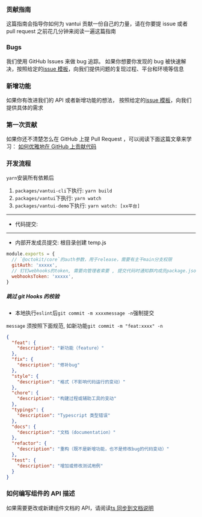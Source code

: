 ### 贡献指南

这篇指南会指导你如何为 vantui 贡献一份自己的力量，请在你要提 issue 或者 pull request 之前花几分钟来阅读一遍这篇指南

### Bugs

我们使用 GitHub Issues 来做 bug 追踪。 如果你想要你发现的 bug 被快速解决，按照给定的[issue 模板](https://github.com/AntmJS/vantui/issues/new?assignees=&labels=&template=BUG.md)，向我们提供问题的复现过程、平台和环境等信息

### 新增功能

如果你有改进我们的 API 或者新增功能的想法， 按照给定的[issue 模板](https://github.com/AntmJS/vantui/issues/new?assignees=&labels=&template=FEATURE.md)，向我们提供具体的需求

### 第一次贡献

如果你还不清楚怎么在 GitHub 上提 Pull Request ，可以阅读下面这篇文章来学习：
[如何优雅地在 GitHub 上贡献代码](https://segmentfault.com/a/1190000000736629)

### 开发流程

`yarn`安装所有依赖后

1. `packages/vantui-cli`下执行: `yarn build`
2. `packages/vantui`下执行: `yarn watch`
3. `packages/vantui-demo`下执行: `yarn watch: [xx平台]`

---

- 代码提交:

---

- 内部开发成员提交: 根目录创建 temp.js

```js
module.exports = {
  // `@octokit/core`的auth参数，用于release，需要有主干main分支权限
  gitAuth: 'xxxxx',
  // 钉钉webhooks的token, 需要向管理者索要 , 提交代码时通知群内成员package.json等文件的更改
  webhooksToken: 'xxxxx',
}
```

##### 跳过 git Hooks 的校验

- 本地执行`eslint`后`git commit -m xxxxmessage -n`强制提交

`message` 须按照下面规范, 如新功能`git commit -m "feat:xxxx" -n`

```json
{
  "feat": {
    "description": "新功能（feature）"
  },
  "fix": {
    "description": "修补bug"
  },
  "style": {
    "description": "格式（不影响代码运行的变动）"
  },
  "chore": {
    "description": "构建过程或辅助工具的变动"
  },
  "typings": {
    "description": "Typescript 类型错误"
  },
  "docs": {
    "description": "文档（documentation）"
  },
  "refactor": {
    "description": "重构（既不是新增功能，也不是修改bug的代码变动）"
  },
  "test": {
    "description": "增加或修改测试用例"
  }
}
```

### 如何编写组件的 API 描述

如果需要更改或新建组件文档的 API，请阅读[ts 同步到文档说明](https://antmjs.github.io/vantui/main/#/comments)
